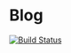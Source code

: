# Blog

[![Build Status](https://travis-ci.com/ss8651twtw/blog.svg?branch=master)](https://travis-ci.com/ss8651twtw/blog)
